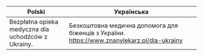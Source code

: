  Polski | Українська 
 -------|-----------
 Bezpłatna opieka medyczna dla uchodźców z Ukrainy. | Безкоштовна медична допомога для біженців з України. https://www.znanylekarz.pl/dla-ukrainy 
                                                   
